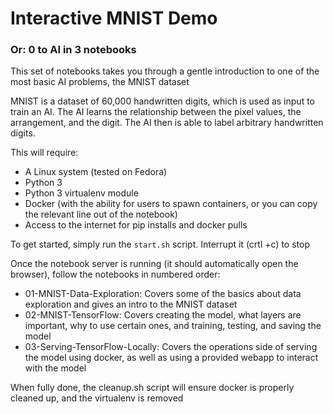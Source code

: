 # Interactive MNIST Demo
### Or: 0 to AI in 3 notebooks

This set of notebooks takes you through a gentle introduction to one of the most basic AI problems, the MNIST dataset

MNIST is a dataset of 60,000 handwritten digits, which is used as input to train an AI. The AI learns the relationship between the pixel values, the arrangement, and the digit. The AI then is able to label arbitrary handwritten digits.

This will require:
  * A Linux system (tested on Fedora)
  * Python 3
  * Python 3 virtualenv module
  * Docker (with the ability for users to spawn containers, or you can copy the relevant line out of the notebook)
  * Access to the internet for pip installs and docker pulls

To get started, simply run the `start.sh` script. Interrupt it (crtl +c) to stop

Once the notebook server is running (it should automatically open the browser), follow the notebooks in numbered order:
  * 01-MNIST-Data-Exploration: Covers some of the basics about data exploration and gives an intro to the MNIST dataset
  * 02-MNIST-TensorFlow: Covers creating the model, what layers are important, why to use certain ones, and training, testing, and saving the model
  * 03-Serving-TensorFlow-Locally: Covers the operations side of serving the model using docker, as well as using a provided webapp to interact with the model


When fully done, the cleanup.sh script will ensure docker is properly cleaned up, and the virtualenv is removed
